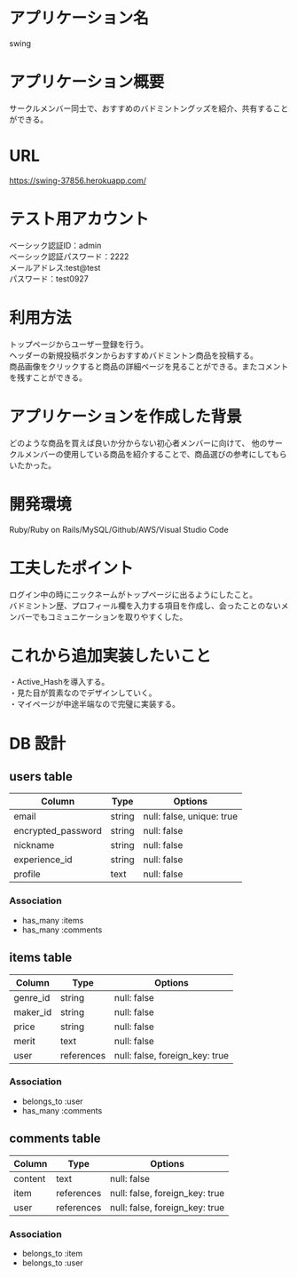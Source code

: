 
# アプリケーション名
swing

# アプリケーション概要
サークルメンバー同士で、おすすめのバドミントングッズを紹介、共有することができる。

# URL
https://swing-37856.herokuapp.com/

# テスト用アカウント
ベーシック認証ID：admin  
ベーシック認証パスワード：2222  
メールアドレス:test@test  
パスワード：test0927  

# 利用方法
トップページからユーザー登録を行う。  
ヘッダーの新規投稿ボタンからおすすめバドミントン商品を投稿する。  
商品画像をクリックすると商品の詳細ページを見ることができる。またコメントを残すことができる。  

# アプリケーションを作成した背景
どのような商品を買えば良いか分からない初心者メンバーに向けて、
他のサークルメンバーの使用している商品を紹介することで、商品選びの参考にしてもらいたかった。


# 開発環境
Ruby/Ruby on Rails/MySQL/Github/AWS/Visual Studio Code

# 工夫したポイント
ログイン中の時にニックネームがトップページに出るようにしたこと。  
バドミントン歴、プロフィール欄を入力する項目を作成し、会ったことのないメンバーでもコミュニケーションを取りやすくした。  

# これから追加実装したいこと
・Active_Hashを導入する。  
・見た目が質素なのでデザインしていく。  
・マイページが中途半端なので完璧に実装する。  















# DB 設計

## users table

| Column             | Type                | Options                   |
|--------------------|---------------------|---------------------------|
| email              | string              | null: false, unique: true |メールアドレス
| encrypted_password | string              | null: false               |パスワード
| nickname           | string              | null: false               |ニックネーム
| experience_id      | string              | null: false               |バド歴
| profile            | text                | null: false               |自己紹介

### Association

* has_many :items
* has_many :comments


## items table

| Column                              | Type       | Options                        |
|-------------------------------------|------------|--------------------------------|
| genre_id                            | string     | null: false                    |
| maker_id                            | string     | null: false                    |
| price                               | string     | null: false                    |
| merit                               | text       | null: false                    |
| user                                | references | null: false, foreign_key: true |外部キー

### Association

 * belongs_to :user
 * has_many :comments


 ## comments table

| Column      | Type       | Options                        |
|-------------|------------|--------------------------------|
| content     | text       | null: false                    |コメント
| item        | references | null: false, foreign_key: true |外部キー
| user        | references | null: false, foreign_key: true |外部キー

### Association

- belongs_to :item
- belongs_to :user



